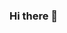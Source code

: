 ### Hi there 👋

<!--
Here are some ideas to get you started:

- 🔭 I’m currently working on ...Tenserflow
- 🌱 I’m currently learning ...Machine Learning
- 👯 I’m looking to collaborate on ...python Projects
- 🤔 I’m looking for help with ...
- 💬 Ask me about ...Anything
- 📫 How to reach me: ...[Instagram](https://instagram.com/everydaycodings)
- 😄 Pronouns: ...he/him
- ⚡ Fun fact: ...I am on the way to master A.I
-->
